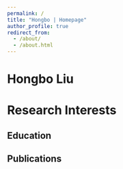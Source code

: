 ```yaml
---
permalink: /
title: "Hongbo | Homepage"
author_profile: true
redirect_from: 
  - /about/
  - /about.html
---
```


Hongbo Liu
======


Research Interests
======


Education
------


Publications
------

